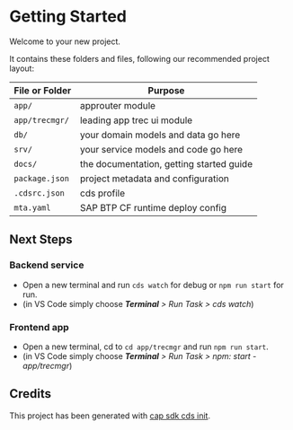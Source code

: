# Getting Started

Welcome to your new project.

It contains these folders and files, following our recommended project layout:

| File or Folder | Purpose                                  |
| -------------- | ---------------------------------------- |
| `app/`         | approuter module                         |
| `app/trecmgr/` | leading app trec ui module               |
| `db/`          | your domain models and data go here      |
| `srv/`         | your service models and code go here     |
| `docs/`        | the documentation, getting started guide |
| `package.json` | project metadata and configuration       |
| `.cdsrc.json`  | cds profile                              |
| `mta.yaml`     | SAP BTP CF runtime deploy config         |

## Next Steps

### Backend service

- Open a new terminal and run `cds watch` for debug or `npm run start` for run.
- (in VS Code simply choose _**Terminal** > Run Task > cds watch_)

### Frontend app

- Open a new terminal, cd to `cd app/trecmgr` and run `npm run start`.
- (in VS Code simply choose _**Terminal** > Run Task > npm: start - app/trecmgr_)

## Credits

This project has been generated with [cap sdk cds init](https://cap.cloud.sap/docs/get-started/in-a-nutshell).
